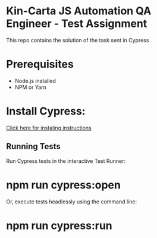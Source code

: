 # Kin-Carta JS Automation QA Engineer - Test Assignment
This repo contains the solution of the task sent in Cypress
# Prerequisites
- Node.js installed
- NPM or Yarn
# Install Cypress:
<a href="https://on.cypress.io/installing-cypress">Click here for instaling instructions</a>
## Running Tests
Run Cypress tests in the interactive Test Runner:
# npm run cypress:open
Or, execute tests headlessly using the command line:
# npm run cypress:run

